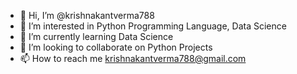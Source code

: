 - 👋 Hi, I’m @krishnakantverma788
- 👀 I’m interested in Python Programming Language, Data Science
- 🌱 I’m currently learning Data Science
- 💞️ I’m looking to collaborate on Python Projects
- 📫 How to reach me krishnakantverma788@gmail.com

<!---
krishnakantverma788/krishnakantverma788 is a ✨ special ✨ repository because its `README.md` (this file) appears on your GitHub profile.
You can click the Preview link to take a look at your changes.
--->
